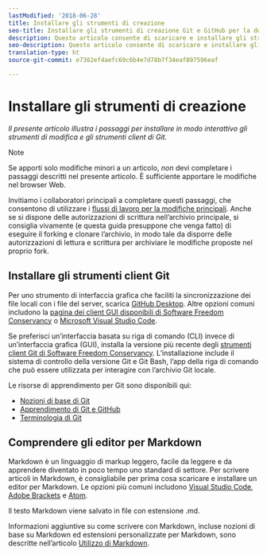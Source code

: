 ```yaml
---
lastModified: '2018-06-28'
title: Installare gli strumenti di creazione
seo-title: Installare gli strumenti di creazione Git e GitHub per la documentazione di Adobe
description: Questo articolo consente di scaricare e installare gli strumenti client necessari per Git/GitHub e per la modifica di file Markdown.
seo-description: Questo articolo consente di scaricare e installare gli strumenti client necessari per Git/GitHub e per la modifica dei file Markdown per la documentazione di Adobe.
translation-type: ht
source-git-commit: e7382ef4aefc69c6b4e7d78b7f34eaf897596eaf

---
```



# Installare gli strumenti di creazione

*Il presente articolo illustra i passaggi per installare in modo interattivo gli strumenti di modifica e gli strumenti client di Git.*

>[!NOTE]
> Se apporti solo modifiche minori a un articolo, *non* devi completare i passaggi descritti nel presente articolo. È sufficiente apportare le modifiche nel browser Web.
>
> Invitiamo i collaboratori principali a completare questi passaggi, che consentono di utilizzare i [flussi di lavoro per la modifiche principali](local-repo.md). Anche se si dispone delle autorizzazioni di scrittura nell’archivio principale, si consiglia vivamente (e questa guida presuppone che venga fatto) di eseguire il forking e clonare l’archivio, in modo tale da disporre delle autorizzazioni di lettura e scrittura per archiviare le modifiche proposte nel proprio fork.

## Installare gli strumenti client Git

Per uno strumento di interfaccia grafica che faciliti la sincronizzazione dei file locali con i file del server, scarica [GitHub Desktop](https://desktop.github.com/). Altre opzioni comuni includono la [pagina dei client GUI disponibili di Software Freedom Conservancy](https://git-scm.com/downloads/guis) o [Microsoft Visual Studio Code](https://www.visualstudio.com/products/code-vs.aspx).

Se preferisci un’interfaccia basata su riga di comando (CLI) invece di un’interfaccia grafica (GUI), installa la versione più recente degli [strumenti client Git di Software Freedom Conservancy](https://git-scm.com/downloads). L’installazione include il sistema di controllo della versione Git e Git Bash, l’app della riga di comando che può essere utilizzata per interagire con l’archivio Git locale.

Le risorse di apprendimento per Git sono disponibili qui:

* [Nozioni di base di Git](https://git-scm.com/book/en/v2/Getting-Started-Git-Basics)
* [Apprendimento di Git e GitHub](https://help.github.com/articles/good-resources-for-learning-git-and-github/)
* [Terminologia di Git](https://help.github.com/articles/github-glossary)

## Comprendere gli editor per Markdown

Markdown è un linguaggio di markup leggero, facile da leggere e da apprendere diventato in poco tempo uno standard di settore. Per scrivere articoli in Markdown, è consigliabile per prima cosa scaricare e installare un editor per Markdown. Le opzioni più comuni includono [Visual Studio Code](https://code.visualstudio.com/), [Adobe Brackets](https://brackets.io) e [Atom](https://atom.io).

Il testo Markdown viene salvato in file con estensione .md.

Informazioni aggiuntive su come scrivere con Markdown, incluse nozioni di base su Markdown ed estensioni personalizzate per Markdown, sono descritte nell’articolo [Utilizzo di Markdown](../writing-essentials/markdown.md).

<!--
## Adobe Docs Authoring Pack

Install the Docs Authoring Pack. This set of extensions includes basic authoring assistance for help when writing Markdown, and a preview feature, so that you can see what the Markdown looks like in the style of the docs.adobe.com site.

Link when available
-->
